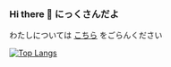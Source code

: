 ### Hi there 👋 にっくさんだよ

わたしについては [こちら](https://nick-san.github.io/nickpage/) をごらんください

[![Top Langs](https://github-readme-stats.vercel.app/api/top-langs/?username=nick-san&theme=yeblu&layout=compact)](https://github.com/anuraghazra/github-readme-stats)

<!--
**nick-san/nick-san** is a ✨ _special_ ✨ repository because its `README.md` (this file) appears on your GitHub profile.

Here are some ideas to get you started:
- 🔭 I’m currently working on ...
- 🌱 I’m currently learning ...
- 👯 I’m looking to collaborate on ...
- 🤔 I’m looking for help with ...
- 💬 Ask me about ...
- 📫 How to reach me: ...
- 😄 Pronouns: ...
- ⚡ Fun fact: ...
-->
